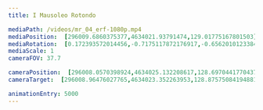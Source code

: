 ```yaml
---
title: I Mausoleo Rotondo

mediaPath: /videos/mr_04_erf-1080p.mp4
mediaPosition:  [296009.6860375377,4634021.93791474,129.01775167801503]
mediaRotation:  [0.172393572014456,-0.7175117872176917,-0.6562010123384162,0.15766268720850965]
mediaScale: 1
cameraFOV: 37.7

cameraPosition:  [296008.0570398924,4634025.132208617,128.69704417704378]
cameraTarget:  [296008.96476027765,4634023.352263953,128.87575084194881]

animationEntry: 5000
---
```

